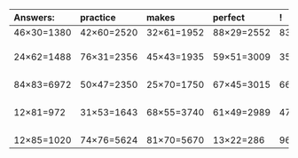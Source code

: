 | Answers: | practice | makes | perfect | ! |
| :--- | :--- | :--- | :--- | :--- |
| 46×30=1380 | 42×60=2520 | 32×61=1952 | 88×29=2552 | 83×33=2739 | 
|   |   |   |   |   | 
|   |   |   |   |   | 
|   |   |   |   |   | 
| 24×62=1488 | 76×31=2356 | 45×43=1935 | 59×51=3009 | 35×25=875 | 
|   |   |   |   |   | 
|   |   |   |   |   | 
|   |   |   |   |   | 
|   |   |   |   |   | 
| 84×83=6972 | 50×47=2350 | 25×70=1750 | 67×45=3015 | 66×55=3630 | 
|   |   |   |   |   | 
|   |   |   |   |   | 
|   |   |   |   |   | 
|   |   |   |   |   | 
| 12×81=972 | 31×53=1643 | 68×55=3740 | 61×49=2989 | 47×81=3807 | 
|   |   |   |   |   | 
|   |   |   |   |   | 
|   |   |   |   |   | 
|   |   |   |   |   | 
| 12×85=1020 | 74×76=5624 | 81×70=5670 | 13×22=286 | 96×14=1344 | 
